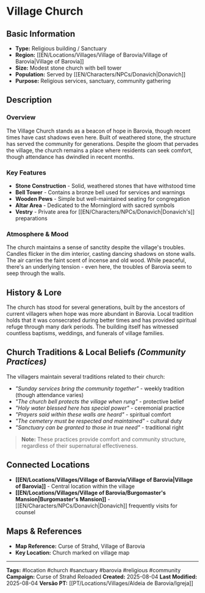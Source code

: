 # Village Church

## Basic Information
- **Type:** Religious building / Sanctuary
- **Region:** [[EN/Locations/Villages/Village of Barovia/Village of Barovia|Village of Barovia]]
- **Size:** Modest stone church with bell tower
- **Population:** Served by [[EN/Characters/NPCs/Donavich|Donavich]]
- **Purpose:** Religious services, sanctuary, community gathering

## Description
### Overview
The Village Church stands as a beacon of hope in Barovia, though recent times have cast shadows even here. Built of weathered stone, the structure has served the community for generations. Despite the gloom that pervades the village, the church remains a place where residents can seek comfort, though attendance has dwindled in recent months.

### Key Features
- **Stone Construction** - Solid, weathered stones that have withstood time
- **Bell Tower** - Contains a bronze bell used for services and warnings
- **Wooden Pews** - Simple but well-maintained seating for congregation
- **Altar Area** - Dedicated to the Morninglord with sacred symbols
- **Vestry** - Private area for [[EN/Characters/NPCs/Donavich|Donavich's]] preparations

### Atmosphere & Mood
The church maintains a sense of sanctity despite the village's troubles. Candles flicker in the dim interior, casting dancing shadows on stone walls. The air carries the faint scent of incense and old wood. While peaceful, there's an underlying tension - even here, the troubles of Barovia seem to seep through the walls.

## History & Lore
The church has stood for several generations, built by the ancestors of current villagers when hope was more abundant in Barovia. Local tradition holds that it was consecrated during better times and has provided spiritual refuge through many dark periods. The building itself has witnessed countless baptisms, weddings, and funerals of village families.

## Church Traditions & Local Beliefs *(Community Practices)*
The villagers maintain several traditions related to their church:

- *"Sunday services bring the community together"* - weekly tradition (though attendance varies)
- *"The church bell protects the village when rung"* - protective belief
- *"Holy water blessed here has special power"* - ceremonial practice
- *"Prayers said within these walls are heard"* - spiritual comfort
- *"The cemetery must be respected and maintained"* - cultural duty
- *"Sanctuary can be granted to those in true need"* - traditional right

> **Note:** These practices provide comfort and community structure, regardless of their supernatural effectiveness.

## Connected Locations
- **[[EN/Locations/Villages/Village of Barovia/Village of Barovia|Village of Barovia]]** - Central location within the village
- **[[EN/Locations/Villages/Village of Barovia/Burgomaster's Mansion|Burgomaster's Mansion]]** - [[EN/Characters/NPCs/Donavich|Donavich]] frequently visits for counsel

## Maps & References
- **Map Reference:** Curse of Strahd, Village of Barovia
- **Key Location:** Church marked on village map

---
**Tags:** #location #church #sanctuary #barovia #religious #community
**Campaign:** Curse of Strahd Reloaded
**Created:** 2025-08-04
**Last Modified:** 2025-08-04
**Versão PT:** [[PT/Locations/Villages/Aldeia de Barovia/Igreja]]